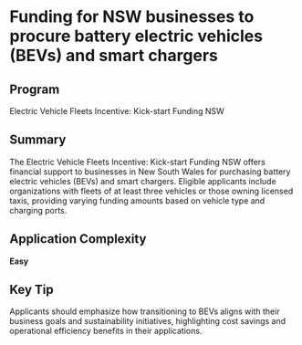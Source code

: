 # Funding for NSW businesses to procure battery electric vehicles (BEVs) and smart chargers
  
## Program
Electric Vehicle Fleets Incentive: Kick-start Funding NSW

## Summary
The Electric Vehicle Fleets Incentive: Kick-start Funding NSW offers financial support to businesses in New South Wales for purchasing battery electric vehicles (BEVs) and smart chargers. Eligible applicants include organizations with fleets of at least three vehicles or those owning licensed taxis, providing varying funding amounts based on vehicle type and charging ports.

## Application Complexity
**Easy**

## Key Tip
Applicants should emphasize how transitioning to BEVs aligns with their business goals and sustainability initiatives, highlighting cost savings and operational efficiency benefits in their applications.

